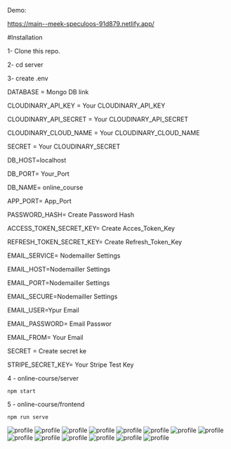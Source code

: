 Demo: 

https://main--meek-speculoos-91d879.netlify.app/

#Installation

1- Clone this repo.

2- cd server

3- create .env

  DATABASE = Mongo DB link

  CLOUDINARY_API_KEY = Your CLOUDINARY_API_KEY

  CLOUDINARY_API_SECRET = Your CLOUDINARY_API_SECRET

  CLOUDINARY_CLOUD_NAME = Your CLOUDINARY_CLOUD_NAME

  SECRET = Your CLOUDINARY_SECRET

  DB_HOST=localhost

  DB_PORT= Your_Port

  DB_NAME= online_course

  APP_PORT= App_Port

  PASSWORD_HASH= Create Password Hash

  ACCESS_TOKEN_SECRET_KEY= Create Acces_Token_Key

  REFRESH_TOKEN_SECRET_KEY= Create Refresh_Token_Key

  EMAIL_SERVICE= Nodemailler Settings

  EMAIL_HOST=Nodemailler Settings

  EMAIL_PORT=Nodemailler Settings

  EMAIL_SECURE=Nodemailler Settings

  EMAIL_USER=Ypur Email

  EMAIL_PASSWORD= Email Passwor

  EMAIL_FROM= Your Email

  SECRET = Create secret ke

  STRIPE_SECRET_KEY= Your Stripe Test Key


4 - online-course/server


    npm start

5 - online-course/frontend

    npm run serve
    

![profile](https://github.com/nurovic/online-course/blob/main/image/1.PNG?raw=true)
![profile](https://github.com/nurovic/online-course/blob/main/image/2.PNG?raw=true)
![profile](https://github.com/nurovic/online-course/blob/main/image/3.PNG?raw=true)
![profile](https://github.com/nurovic/online-course/blob/main/image/4.PNG?raw=true)
![profile](https://github.com/nurovic/online-course/blob/main/image/5.PNG?raw=true)
![profile](https://github.com/nurovic/online-course/blob/main/image/6.PNG?raw=true)
![profile](https://github.com/nurovic/online-course/blob/main/image/7.PNG?raw=true)
![profile](https://github.com/nurovic/online-course/blob/main/image/8.PNG?raw=true)
![profile](https://github.com/nurovic/online-course/blob/main/image/9.PNG?raw=true)
![profile](https://github.com/nurovic/online-course/blob/main/image/10.PNG?raw=true)
![profile](https://github.com/nurovic/online-course/blob/main/image/11.PNG?raw=true)
![profile](https://github.com/nurovic/online-course/blob/main/image/12.PNG?raw=true)
![profile](https://github.com/nurovic/online-course/blob/main/image/13.PNG?raw=true)
![profile](https://github.com/nurovic/online-course/blob/main/image/14.PNG?raw=true)
